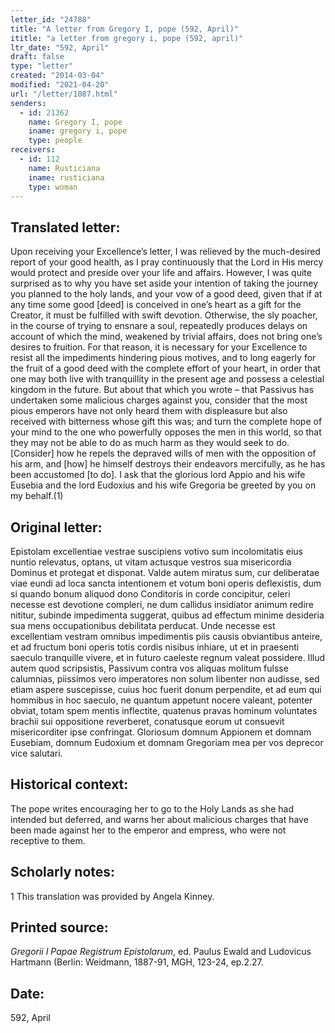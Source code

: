 ```yaml
---
letter_id: "24788"
title: "A letter from Gregory I, pope (592, April)"
ititle: "a letter from gregory i, pope (592, april)"
ltr_date: "592, April"
draft: false
type: "letter"
created: "2014-03-04"
modified: "2021-04-20"
url: "/letter/1087.html"
senders:
  - id: 21362
    name: Gregory I, pope
    iname: gregory i, pope
    type: people
receivers:
  - id: 112
    name: Rusticiana
    iname: rusticiana
    type: woman
---
```

<h2> Translated letter:</h2>Upon receiving your Excellence’s letter, I was relieved by the much-desired report of your good health, as I pray continuously that the Lord in His mercy would protect and preside over your life and affairs.  However, I was quite surprised as to why you have set aside your intention of taking the journey you planned to the holy lands, and your vow of a good deed, given that if at any time some good [deed] is conceived in one’s heart as a gift for the Creator, it must be fulfilled with swift devotion.   Otherwise, the sly poacher, in the course of trying to ensnare a soul, repeatedly produces delays on account of which the mind, weakened by trivial affairs, does not bring one’s desires to fruition.  For that reason, it is necessary for your Excellence to resist all the impediments hindering pious motives, and to long eagerly for the fruit of a good deed with the complete effort of your heart, in order that one may both live with tranquillity in the present age and possess a celestial kingdom in the future.
But about that which you wrote – that Passivus has undertaken some malicious charges against you, consider that the most pious emperors have not only heard them with displeasure but also received with bitterness whose gift this was; and turn the complete hope of your mind to the one who powerfully opposes the men in this world, so that they may not be able to do as much harm as they would seek to do.  [Consider] how he repels the depraved wills of men with the opposition of his arm, and [how] he himself destroys their endeavors mercifully, as he has been accustomed [to do].  I ask that the glorious lord Appio and his wife Eusebia and the lord Eudoxius and his wife Gregoria be greeted by you on my behalf.(1)

<h2 class="mt-4"> Original letter:</h2>Epistolam excellentiae vestrae suscipiens votivo sum incolomitatis eius nuntio relevatus, optans, ut vitam actusque vestros sua misericordia Dominus et protegat et disponat. Valde autem miratus sum, cur deliberatae viae eundi ad loca sancta intentionem et votum boni operis deflexistis, dum si quando bonum aliquod dono Conditoris in corde concipitur, celeri necesse est devotione compleri, ne dum callidus insidiator animum redire nititur, subinde impedimenta suggerat, quibus ad effectum minime desideria sua mens occupationibus debilitata perducat. Unde necesse est excellentiam vestram omnibus impedimentis piis causis obviantibus anteire, et ad fructum boni operis totis cordis nisibus inhiare, ut et in praesenti saeculo tranquille vivere, et in futuro caeleste regnum valeat possidere.  Illud autem quod scripsistis, Passivum contra vos aliquas molitum fulsse calumnias, piissimos vero imperatores non solum libenter non audisse, sed etiam aspere suscepisse, cuius hoc fuerit donum perpendite, et ad eum qui hommibus in hoc saeculo, ne quantum appetunt nocere valeant, potenter obviat, totam spem mentis inflectite, quatenus pravas hominum voluntates brachii sui oppositione reverberet, conatusque eorum ut consuevit misericorditer ipse confringat.
Gloriosum domnum Appionem et domnam Eusebiam, domnum Eudoxium et domnam Gregoriam mea per vos deprecor vice salutari.
<h2 class="mt-4"> Historical context:</h2>The pope writes encouraging her to go to the Holy Lands as she had intended but deferred, and warns her about malicious charges that have been made against her to the emperor and empress, who were not receptive to them.
<h2 class="mt-4"> Scholarly notes:</h2>1 This translation was provided by Angela Kinney.
<h2 class="mt-4"> Printed source:</h2><p><em>Gregorii I Papae Registrum Epistolarum</em>, ed. Paulus Ewald and Ludovicus Hartmann (Berlin: Weidmann, 1887-91, MGH, 123-24, ep.2.27.</p><h2 class="mt-4"> Date:</h2>592, April